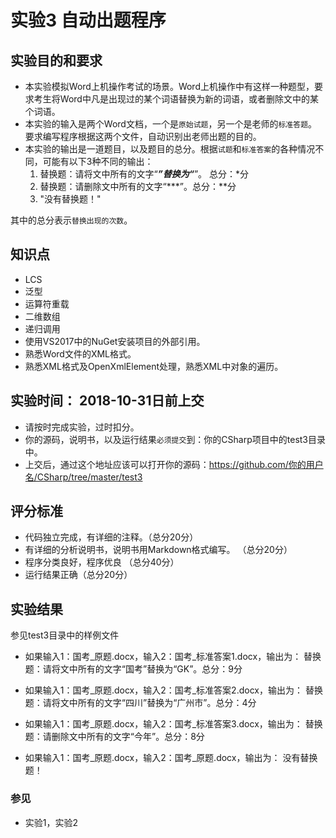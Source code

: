 # 实验3 自动出题程序

## 实验目的和要求

- 本实验模拟Word上机操作考试的场景。Word上机操作中有这样一种题型，要求考生将Word中凡是出现过的某个词语替换为新的词语，或者删除文中的某个词语。
- 本实验的输入是两个Word文档，一个是`原始试题`，另一个是老师的`标准答题`。要求编写程序根据这两个文件，自动识别出老师出题的目的。
- 本实验的输出是一道题目，以及题目的总分。根据`试题`和`标准答案`的各种情况不同，可能有以下3种不同的输出：
    1. 替换题：请将文中所有的文字“***”替换为“***”。 总分：*分
    2. 替换题：请删除文中所有的文字“***”。总分：**分
    3. "没有替换题！"
    
其中的总分表示`替换出现的次数`。

## 知识点
- LCS
- 泛型
- 运算符重载
- 二维数组
- 递归调用
- 使用VS2017中的NuGet安装项目的外部引用。
- 熟悉Word文件的XML格式。
- 熟悉XML格式及OpenXmlElement处理，熟悉XML中对象的遍历。

## 实验时间： 2018-10-31日前上交
- 请按时完成实验，过时扣分。
- 你的源码，说明书，以及运行结果`必须提交`到：你的CSharp项目中的test3目录中。
- 上交后，通过这个地址应该可以打开你的源码：https://github.com/你的用户名/CSharp/tree/master/test3

## 评分标准
- 代码独立完成，有详细的注释。（总分20分）
- 有详细的分析说明书，说明书用Markdown格式编写。 （总分20分）
- 程序分类良好，程序优良 （总分40分）
- 运行结果正确（总分20分）

## 实验结果
    
参见test3目录中的样例文件
    
- 如果输入1：国考_原题.docx，输入2：国考_标准答案1.docx，输出为：
    替换题：请将文中所有的文字“国考”替换为“GK”。总分：9分

- 如果输入1：国考_原题.docx，输入2：国考_标准答案2.docx，输出为：
    替换题：请将文中所有的文字“四川”替换为“广州市”。总分：4分

- 如果输入1：国考_原题.docx，输入2：国考_标准答案3.docx，输出为：
    替换题：请删除文中所有的文字“今年”。总分：8分

- 如果输入1：国考_原题.docx，输入2：国考_原题.docx，输出为：
    没有替换题！
    
### 参见
- 实验1，实验2